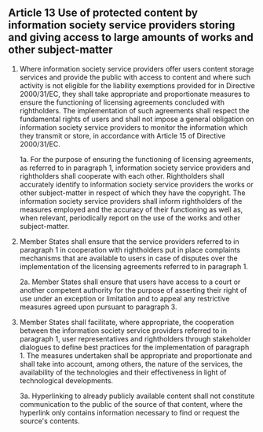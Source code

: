 ## Article 13 Use of protected content by information society service providers storing and giving access to large amounts of works and other subject-matter

1. Where information society service providers offer users content storage services and provide the public with access to content and where such activity is not eligible for the liability exemptions provided for in Directive 2000/31/EC, they shall take appropriate and proportionate measures to ensure the functioning of licensing agreements concluded with rightholders. The implementation of such agreements shall respect the fundamental rights of users and shall not impose a general obligation on information society service providers to monitor the information which they transmit or store, in accordance with Article 15 of Directive 2000/31/EC.

      1a. For the purpose of ensuring the functioning of licensing agreements, as referred to in paragraph 1, information society service providers and rightholders shall cooperate with each other. Rightholders shall accurately identify to information society service providers the works or other subject-matter in respect of which they have the copyright. The information society service providers shall inform rightholders of the measures employed and the accuracy of their functioning as well as, when relevant, periodically report on the use of the works and other subject-matter.

2. Member States shall ensure that the service providers referred to in paragraph 1 in cooperation with rightholders put in place complaints mechanisms that are available to users in case of disputes over the implementation of the licensing agreements referred to in paragraph 1.

      2a. Member States shall ensure that users have access to a court or another competent authority for the purpose of asserting their right of use under an exception or limitation and to appeal any restrictive measures agreed upon pursuant to paragraph 3.

3. Member States shall facilitate, where appropriate, the cooperation between the information society service providers referred to in paragraph 1, user representatives and rightholders through stakeholder dialogues to define best practices for the implementation of paragraph 1. The measures undertaken shall be appropriate and proportionate and shall take into account, among others, the nature of the services, the availability of the technologies and their effectiveness in light of technological developments.

      3a. Hyperlinking to already publicly available content shall not constitute communication to the public of the source of that content, where the hyperlink only contains information necessary to find or request the source's contents.
